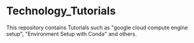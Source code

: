 # Technology_Tutorials
This repository contains Tutorials such as "google cloud compute engine setup", "Environment Setup with Conda" and others. 
